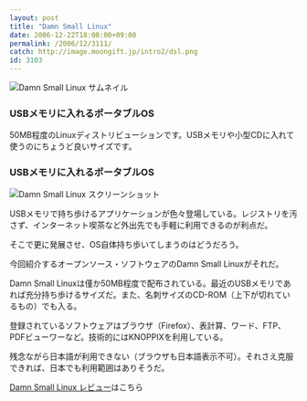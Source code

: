 ```yaml
---
layout: post
title: "Damn Small Linux"
date: 2006-12-22T18:00:00+09:00
permalink: /2006/12/3111/
catch: http://image.moongift.jp/intro2/dsl.png
id: 3103
---
```

 ![Damn Small Linux サムネイル](http://image.moongift.jp/intro2/dsl.t.png "Damn Small Linux サムネイル")
  

### USBメモリに入れるポータブルOS
  
50MB程度のLinuxディストリビューションです。USBメモリや小型CDに入れて使うのにちょうど良いサイズです。  
<!--more-->  

### USBメモリに入れるポータブルOS
  

![Damn Small Linux スクリーンショット](http://image.moongift.jp/intro2/dsl.png "Damn Small Linux スクリーンショット")

  

USBメモリで持ち歩けるアプリケーションが色々登場している。レジストリを汚さず、インターネット喫茶など外出先でも手軽に利用できるのが利点だ。

  

そこで更に発展させ、OS自体持ち歩いてしまうのはどうだろう。

  

今回紹介するオープンソース・ソフトウェアのDamn Small Linuxがそれだ。

  

Damn Small Linuxは僅か50MB程度で配布されている。最近のUSBメモリであれば充分持ち歩けるサイズだ。また、名刺サイズのCD-ROM（上下が切れているもの）でも入る。

  

登録されているソフトウェアはブラウザ（Firefox）、表計算、ワード、FTP、PDFビューワーなど。技術的にはKNOPPIXを利用している。

  

残念ながら日本語が利用できない（ブラウザも日本語表示不可）。それさえ克服できれば、日本でも利用範囲はありそうだ。

  

[Damn Small Linux レビュー](http://oss.moongift.jp/review/i-3119.html)はこちら

